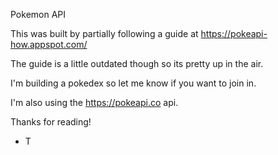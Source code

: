 Pokemon API

This was built by partially following a guide at https://pokeapi-how.appspot.com/

The guide is a little outdated though so its pretty up in the air. 

I'm building a pokedex so let me know if you want to join in. 

I'm also using the https://pokeapi.co api. 

Thanks for reading! 

 - T
